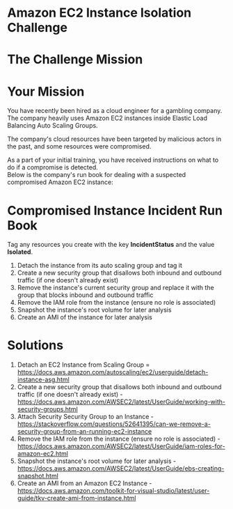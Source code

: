 # Amazon EC2 Instance Isolation Challenge

# The Challenge Mission

# Your Mission
You have recently been hired as a cloud engineer for a gambling company. <br> The company heavily uses Amazon EC2 instances inside Elastic Load Balancing Auto Scaling Groups.

The company's cloud resources have been targeted by malicious actors in the past, and some resources were compromised.

As a part of your initial training, you have received instructions on what to do if a compromise is detected. <br> Below is the company's run book for dealing with a suspected compromised Amazon EC2 instance:

# Compromised Instance Incident Run Book

Tag any resources you create with the key **IncidentStatus** and the value **Isolated**.

1. Detach the instance from its auto scaling group and tag it
2. Create a new security group that disallows both inbound and outbound traffic (if one doesn't already exist)
3. Remove the instance's current security group and replace it with the group that blocks inbound and outbound traffic
4. Remove the IAM role from the instance (ensure no role is associated)
5. Snapshot the instance's root volume for later analysis
6. Create an AMI of the instance for later analysis

# Solutions
1. Detach an EC2 Instance from Scaling Group = https://docs.aws.amazon.com/autoscaling/ec2/userguide/detach-instance-asg.html
2. Create a new security group that disallows both inbound and outbound traffic (if one doesn't already exist) - https://docs.aws.amazon.com/AWSEC2/latest/UserGuide/working-with-security-groups.html
3. Attach Security Security Group to an Instance - https://stackoverflow.com/questions/52641395/can-we-remove-a-security-group-from-an-running-ec2-instance
4. Remove the IAM role from the instance (ensure no role is associated) - https://docs.aws.amazon.com/AWSEC2/latest/UserGuide/iam-roles-for-amazon-ec2.html
5. Snapshot the instance's root volume for later analysis - https://docs.aws.amazon.com/AWSEC2/latest/UserGuide/ebs-creating-snapshot.html
6. Create an AMI from an Amazon EC2 Instance - https://docs.aws.amazon.com/toolkit-for-visual-studio/latest/user-guide/tkv-create-ami-from-instance.html
